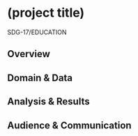 # (project title)

SDG-17/EDUCATION

## Overview

<!--
  - question(s)
  - audience
  - call(s) to action
-->

## Domain & Data

<!--
  - define domain of your project
  - how you modeled it
  - possible short-comings in your model
-->

## Analysis & Results

<!--
  - how did you analyze the data
  - what were the results
  - how do you interpret the results
-->

## Audience & Communication

<!--
  - who are you communicating your results to
  - what message are you trying to get across
  - why did you choose the presentation format you did
-->
